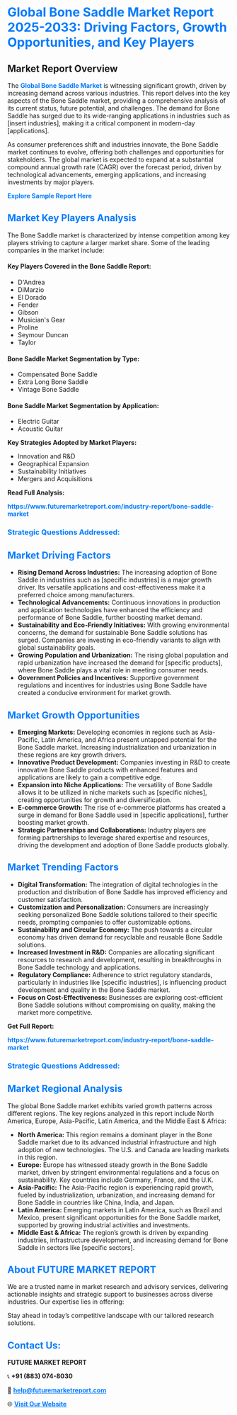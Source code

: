 <h1 style="color: #007BFF;">Global Bone Saddle Market Report 2025-2033: Driving Factors, Growth Opportunities, and Key Players</h1>

<section id="overview">
<h2>Market Report Overview</h2>
<p>The <a href="https://www.futuremarketreport.com/industry-report/bone-saddle-market" style="color: #007BFF; text-decoration: none;"><strong>Global Bone Saddle Market</strong></a> is witnessing significant growth, driven by increasing demand across various industries. This report delves into the key aspects of the Bone Saddle market, providing a comprehensive analysis of its current status, future potential, and challenges. The demand for Bone Saddle has surged due to its wide-ranging applications in industries such as [insert industries], making it a critical component in modern-day [applications].</p>
<p>As consumer preferences shift and industries innovate, the Bone Saddle market continues to evolve, offering both challenges and opportunities for stakeholders. The global market is expected to expand at a substantial compound annual growth rate (CAGR) over the forecast period, driven by technological advancements, emerging applications, and increasing investments by major players.</p>
</section>

<section id="overview">
<p><a href="https://www.futuremarketreport.com/request-sample/reportId=89372" style="color: #007BFF; text-decoration: none;"><strong>Explore Sample Report Here</strong></a></p>
</section>

<section id="key-players">
<h2 style="color: #007BFF;">Market Key Players Analysis</h2>
<p>The Bone Saddle market is characterized by intense competition among key players striving to capture a larger market share. Some of the leading companies in the market include:</p>
<h4>Key Players Covered in the Bone Saddle Report:</h4>
<ul><li>D&#039;Andrea</li><li>DiMarzio</li><li>El Dorado</li><li>Fender</li><li>Gibson</li><li>Musician&#039;s Gear</li><li>Proline</li><li>Seymour Duncan</li><li>Taylor</li></ul>
<h4>Bone Saddle Market Segmentation by Type:</h4>
<ul><li>Compensated Bone Saddle</li><li>Extra Long Bone Saddle</li><li>Vintage Bone Saddle</li></ul>

<h4>Bone Saddle Market Segmentation by Application:</h4>
<ul><li>Electric Guitar</li><li>Acoustic Guitar</li></ul>
<p><strong>Key Strategies Adopted by Market Players:</strong></p>
<ul>
<li>Innovation and R&D</li>
<li>Geographical Expansion</li>
<li>Sustainability Initiatives</li>
<li>Mergers and Acquisitions</li>
</ul>
</section>

<section>
<p><strong>Read Full Analysis: </strong></p><a href="https://www.futuremarketreport.com/industry-report/bone-saddle-market" style="color: #007BFF; text-decoration: none;"><strong>https://www.futuremarketreport.com/industry-report/bone-saddle-market</strong></a>
<h3 style="color: #007BFF;">Strategic Questions Addressed:</h3>
</section>

<section id="driving-factors">
<h2 style="color: #007BFF;">Market Driving Factors</h2>
<ul>
<li><strong>Rising Demand Across Industries:</strong> The increasing adoption of Bone Saddle in industries such as [specific industries] is a major growth driver. Its versatile applications and cost-effectiveness make it a preferred choice among manufacturers.</li>
<li><strong>Technological Advancements:</strong> Continuous innovations in production and application technologies have enhanced the efficiency and performance of Bone Saddle, further boosting market demand.</li>
<li><strong>Sustainability and Eco-Friendly Initiatives:</strong> With growing environmental concerns, the demand for sustainable Bone Saddle solutions has surged. Companies are investing in eco-friendly variants to align with global sustainability goals.</li>
<li><strong>Growing Population and Urbanization:</strong> The rising global population and rapid urbanization have increased the demand for [specific products], where Bone Saddle plays a vital role in meeting consumer needs.</li>
<li><strong>Government Policies and Incentives:</strong> Supportive government regulations and incentives for industries using Bone Saddle have created a conducive environment for market growth.</li>
</ul>
</section>

<section id="growth-opportunities">
<h2 style="color: #007BFF;">Market Growth Opportunities</h2>
<ul>
<li><strong>Emerging Markets:</strong> Developing economies in regions such as Asia-Pacific, Latin America, and Africa present untapped potential for the Bone Saddle market. Increasing industrialization and urbanization in these regions are key growth drivers.</li>
<li><strong>Innovative Product Development:</strong> Companies investing in R&D to create innovative Bone Saddle products with enhanced features and applications are likely to gain a competitive edge.</li>
<li><strong>Expansion into Niche Applications:</strong> The versatility of Bone Saddle allows it to be utilized in niche markets such as [specific niches], creating opportunities for growth and diversification.</li>
<li><strong>E-commerce Growth:</strong> The rise of e-commerce platforms has created a surge in demand for Bone Saddle used in [specific applications], further boosting market growth.</li>
<li><strong>Strategic Partnerships and Collaborations:</strong> Industry players are forming partnerships to leverage shared expertise and resources, driving the development and adoption of Bone Saddle products globally.</li>
</ul>
</section>

<section id="trending-factors">
<h2 style="color: #007BFF;">Market Trending Factors</h2>
<ul>
<li><strong>Digital Transformation:</strong> The integration of digital technologies in the production and distribution of Bone Saddle has improved efficiency and customer satisfaction.</li>
<li><strong>Customization and Personalization:</strong> Consumers are increasingly seeking personalized Bone Saddle solutions tailored to their specific needs, prompting companies to offer customizable options.</li>
<li><strong>Sustainability and Circular Economy:</strong> The push towards a circular economy has driven demand for recyclable and reusable Bone Saddle solutions.</li>
<li><strong>Increased Investment in R&D:</strong> Companies are allocating significant resources to research and development, resulting in breakthroughs in Bone Saddle technology and applications.</li>
<li><strong>Regulatory Compliance:</strong> Adherence to strict regulatory standards, particularly in industries like [specific industries], is influencing product development and quality in the Bone Saddle market.</li>
<li><strong>Focus on Cost-Effectiveness:</strong> Businesses are exploring cost-efficient Bone Saddle solutions without compromising on quality, making the market more competitive.</li>
</ul>
</section>

<section>
<p><strong>Get Full Report: </strong></p><a href="https://www.futuremarketreport.com/industry-report/bone-saddle-market" style="color: #007BFF; text-decoration: none;"><strong>https://www.futuremarketreport.com/industry-report/bone-saddle-market</strong></a>
<h3 style="color: #007BFF;">Strategic Questions Addressed:</h3>
</section>


<section id="regional-analysis">
<h2 style="color: #007BFF;">Market Regional Analysis</h2>
<p>The global Bone Saddle market exhibits varied growth patterns across different regions. The key regions analyzed in this report include North America, Europe, Asia-Pacific, Latin America, and the Middle East & Africa:</p>
<ul>
<li><strong>North America:</strong> This region remains a dominant player in the Bone Saddle market due to its advanced industrial infrastructure and high adoption of new technologies. The U.S. and Canada are leading markets in this region.</li>
<li><strong>Europe:</strong> Europe has witnessed steady growth in the Bone Saddle market, driven by stringent environmental regulations and a focus on sustainability. Key countries include Germany, France, and the U.K.</li>
<li><strong>Asia-Pacific:</strong> The Asia-Pacific region is experiencing rapid growth, fueled by industrialization, urbanization, and increasing demand for Bone Saddle in countries like China, India, and Japan.</li>
<li><strong>Latin America:</strong> Emerging markets in Latin America, such as Brazil and Mexico, present significant opportunities for the Bone Saddle market, supported by growing industrial activities and investments.</li>
<li><strong>Middle East & Africa:</strong> The region’s growth is driven by expanding industries, infrastructure development, and increasing demand for Bone Saddle in sectors like [specific sectors].</li>
</ul>
</section>

<footer>
<h2 style="color: #007BFF;">About FUTURE MARKET REPORT</h2>
<p>We are a trusted name in market research and advisory services, delivering actionable insights and strategic support to businesses across diverse industries. Our expertise lies in offering:</p>

<p>Stay ahead in today’s competitive landscape with our tailored research solutions.</p>

<h2 style="color: #007BFF;">Contact Us:</h2>
<p><strong>FUTURE MARKET REPORT</strong></p>
<p>📞 <strong>+91 (883) 074-8030</strong></p>
<p>📧 <strong><a href="mailto:help@futuremarketreport.com" style="color: #007BFF;">help@futuremarketreport.com</a></strong></p>
<p>🌐 <strong><a href="https://www.futuremarketreport.com/" style="color: #007BFF;">Visit Our Website</a></strong></p>
</footer>